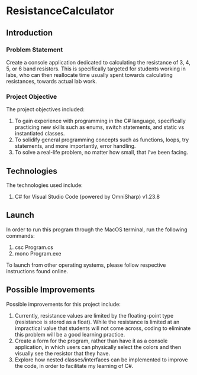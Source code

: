 # ResistanceCalculator

## Introduction

### Problem Statement

Create a console application dedicated to calculating the resistance of 3, 4, 5, or 6 band resistors. This is specifically targeted for students working in labs, who can then reallocate time usually spent towards calculating resistances, towards actual lab work. 

### Project Objective

The project objectives included:

1.	To gain experience with programming in the C# language, specifically practicing new skills such as enums, switch statements, and static vs instantiated classes. 
2.	To solidify general programming concepts such as functions, loops, try statements, and more importantly, error handling. 
3.	To solve a real-life problem, no matter how small, that I’ve been facing.

## Technologies

The technologies used include:

1. C# for Visual Studio Code (powered by OmniSharp) v1.23.8

## Launch

In order to run this program through the MacOS terminal, run the following commands:

1. csc Program.cs
2. mono Program.exe

To launch from other operating systems, please follow respective instructions found online.

## Possible Improvements

Possible improvements for this project include:

1.	Currently, resistance values are limited by the floating-point type (resistance is stored as a float). While the resistance is limited at an impractical value that students will not come across, coding to eliminate this problem will be a good learning practice. 
2.	Create a form for the program, rather than have it as a console application, in which users can physically select the colors and then visually see the resistor that they have. 
3.	Explore how nested classes/interfaces can be implemented to improve the code, in order to facilitate my learning of C#. 
